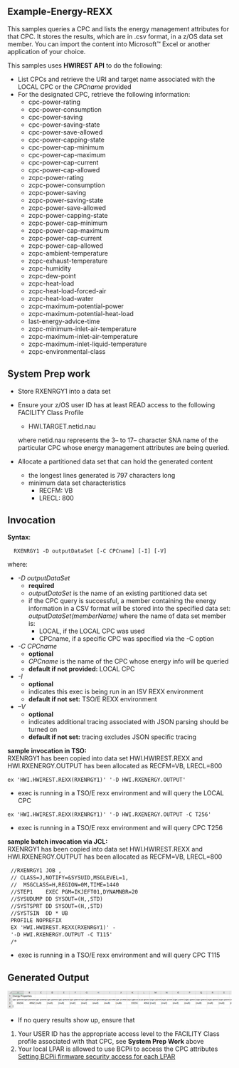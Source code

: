 ## Example-Energy-REXX

This samples queries a CPC and lists the energy management attributes for that CPC. It stores the results, which are in .csv format, in a z/OS data set member.  You can import the content into Microsoft™ Excel or another application of your choice.

This samples uses **HWIREST API** to do the following:
- List CPCs and retrieve the URI and target name associated with the LOCAL CPC or the *CPCname* provided
- For the designated CPC, retrieve the following information:
     - cpc-power-rating
     - cpc-power-consumption
     - cpc-power-saving
     - cpc-power-saving-state
     - cpc-power-save-allowed
     - cpc-power-capping-state
     - cpc-power-cap-minimum
     - cpc-power-cap-maximum
     - cpc-power-cap-current
     - cpc-power-cap-allowed
     - zcpc-power-rating
     - zcpc-power-consumption
     - zcpc-power-saving
     - zcpc-power-saving-state
     - zcpc-power-save-allowed
     - zcpc-power-capping-state
     - zcpc-power-cap-minimum
     - zcpc-power-cap-maximum
     - zcpc-power-cap-current
     - zcpc-power-cap-allowed
     - zcpc-ambient-temperature
     - zcpc-exhaust-temperature
     - zcpc-humidity
     - zcpc-dew-point
     - zcpc-heat-load
     - zcpc-heat-load-forced-air
     - zcpc-heat-load-water
     - zcpc-maximum-potential-power
     - zcpc-maximum-potential-heat-load
     - last-energy-advice-time
     - zcpc-minimum-inlet-air-temperature
     - zcpc-maximum-inlet-air-temperature
     - zcpc-maximum-inlet-liquid-temperature
     - zcpc-environmental-class   


## System Prep work
- Store RXENRGY1 into a data set
- Ensure your z/OS user ID has at least READ access to the following FACILITY Class Profile
    - HWI.TARGET.netid.nau

    <p>where netid.nau represents the 3– to 17– character SNA name of the particular CPC whose energy management attributes are being queried.  </p>

- Allocate a partitioned data set that can hold the generated content
   - the longest lines generated is 797 characters long
   - minimum data set characteristics
     - RECFM: VB
     - LRECL: 800

## Invocation
**Syntax**:
```
  RXENRGY1 -D outputDataSet [-C CPCname] [-I] [-V]                                                    
 ```
 where:
  - *-D outputDataSet*
      - **required**
      - *outputDataSet* is the name of an existing partitioned data set
      - if the CPC query is successful, a member containing the energy
        information in a CSV format will be stored into the specified data set: *outputDataSet(memberName)*
        where the name of data set member is:
        - LOCAL, if the LOCAL CPC was used
        - CPCname, if a specific CPC was specified via the -C option
  - *-C CPCname*
      - **optional**
      - *CPCname* is the name of the CPC whose energy info will be queried
      - **default if not provided:** LOCAL CPC
  - *-I*
      - **optional**
      - indicates this exec is being run in an ISV REXX environment
      - **default if not set:** TSO/E REXX environment
  - *–V*
      - **optional**
      - indicates additional tracing associated with JSON parsing should be turned on
      - **default if not set:** tracing excludes JSON specific tracing

**sample invocation in TSO:**
<br>RXENRGY1 has been copied into data set HWI.HWIREST.REXX and HWI.RXENERGY.OUTPUT
    has been allocated as RECFM=VB, LRECL=800
```
ex 'HWI.HWIREST.REXX(RXENRGY1)' '-D HWI.RXENERGY.OUTPUT'
```
 - exec is running in a TSO/E rexx environment and will query the LOCAL CPC
```
ex 'HWI.HWIREST.REXX(RXENRGY1)' '-D HWI.RXENERGY.OUTPUT -C T256'
```
 - exec is running in a TSO/E rexx environment and will query CPC T256

**sample batch invocation via JCL:**
<br>RXENRGY1 has been copied into data set HWI.HWIREST.REXX and HWI.RXENERGY.OUTPUT
    has been allocated as RECFM=VB, LRECL=800

```
 //RXENRGY1 JOB ,
 // CLASS=J,NOTIFY=&SYSUID,MSGLEVEL=1,
 //  MSGCLASS=H,REGION=0M,TIME=1440
 //STEP1    EXEC PGM=IKJEFT01,DYNAMNBR=20
 //SYSUDUMP DD SYSOUT=(H,,STD)
 //SYSTSPRT DD SYSOUT=(H,,STD)
 //SYSTSIN  DD * UB
 PROFILE NOPREFIX
 EX 'HWI.HWIREST.REXX(RXENRGY1)' -
 '-D HWI.RXENERGY.OUTPUT -C T115'
 /*
 ```
 - exec is running in a TSO/E rexx environment and will query CPC T115

## Generated Output

 ![Sample AUDIT result](images/sampleEnergyResult.png)
 - If no query results show up, ensure that
  1. Your USER ID has the appropriate access level to the FACILITY Class profile associated
     with that CPC, see **System Prep Work** above      
  2. Your local LPAR is allowed to use BCPii to access the CPC attributes
     [Setting BCPii firmware security access for each LPAR](https://www.ibm.com/docs/en/zos/2.5.0?topic=configuration-setting-bcpii-firmware-security-access-each-lpar)
